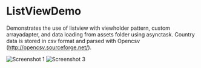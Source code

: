 # ListViewDemo
Demonstrates the use of listview with viewholder pattern, custom arrayadapter, and data loading from assets folder using asynctask. Country data is stored in csv format and parsed with Opencsv (http://opencsv.sourceforge.net/).


![Screenshot 1](https://cloud.githubusercontent.com/assets/6756987/6653711/861f583e-ca59-11e4-9db8-c8a16d0b2d73.jpg)
![Screenshot 3](https://cloud.githubusercontent.com/assets/6756987/6653656/cbcd94e2-ca57-11e4-8b59-ac4fc8bfbfb8.jpg)
